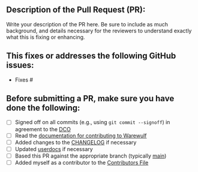 ## Description of the Pull Request (PR):

Write your description of the PR here. Be sure to include as much background,
and details necessary for the reviewers to understand exactly what this is
fixing or enhancing.


## This fixes or addresses the following GitHub issues:

 - Fixes #


## Before submitting a PR, make sure you have done the following:

- [ ] Signed off on all commits (e.g., using `git commit --signoff`) in agreement to the [DCO](DCO.txt)
- [ ] Read the [documentation for contributing to Warewulf](https://warewulf.org/docs/main/contributing/contributing.html)
- [ ] Added changes to the [CHANGELOG](https://github.com/warewulf/warewulf/blob/main/CHANGELOG.md) if necessary
- [ ] Updated [userdocs](https://github.com/warewulf/warewulf/tree/main/userdocs) if necessary
- [ ] Based this PR against the appropriate branch (typically [main](https://github.com/warewulf/warewulf/tree/main/userdocs))
- [ ] Added myself as a contributor to the [Contributors File](https://github.com/warewulf/warewulf/blob/main/CONTRIBUTORS.md)
